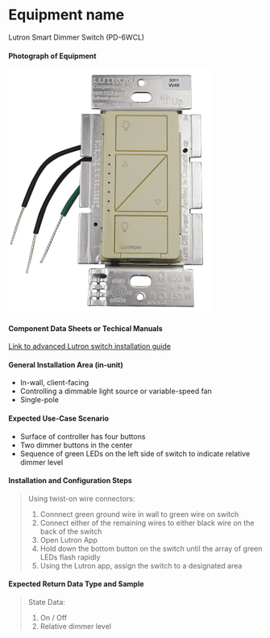 # Equipment name
 
 Lutron Smart Dimmer Switch (PD-6WCL)

 #### Photograph of Equipment


 <img src="Lutron-PD-6WCL-IV-image.jpg" alt="Title" width="400">

 #### Component Data Sheets or Techical Manuals
 
<a href="0301710a_Caseta Advanced Inst.pdf">Link to advanced Lutron switch installation guide</a>


 #### General Installation Area (in-unit)

- In-wall, client-facing  
- Controlling a dimmable light source or variable-speed fan  
- Single-pole

 #### Expected Use-Case Scenario

- Surface of controller has four buttons
- Two dimmer buttons in the center
- Sequence of green LEDs on the left side of switch to indicate relative dimmer level  

 #### Installation and Configuration Steps
 > Using twist-on wire connectors:
 > 1. Connnect green ground wire in wall to green wire on switch  
 > 2. Connect either of the remaining wires to either black wire on the back of the switch  
 > 3. Open Lutron App
 > 4. Hold down the bottom button on the switch until the array of green LEDs flash rapidly
 > 5. Using the Lutron app, assign the switch to a designated area

 #### Expected Return Data Type and Sample

 > State Data:
 > 1. On / Off
 > 2. Relative dimmer level


 